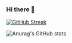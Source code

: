 ### Hi there 👋

[![GitHub Streak](http://github-readme-streak-stats.herokuapp.com?user=madvicspar&theme=dark&background=000000)](https://git.io/streak-stats)

![Anurag's GitHub stats](https://github-readme-stats.vercel.app/api?username=madvicspar&show_icons=true&theme=vision-friendly-dark)
<!--
**madvicspar/madvicspar** is a ✨ _special_ ✨ repository because its `README.md` (this file) appears on your GitHub profile.

Here are some ideas to get you started:

- 🔭 I’m currently working on ...
- 🌱 I’m currently learning ...
- 👯 I’m looking to collaborate on ...
- 🤔 I’m looking for help with ...
- 💬 Ask me about ...
- 📫 How to reach me: ...
- 😄 Pronouns: ...
- ⚡ Fun fact: ...
-->

